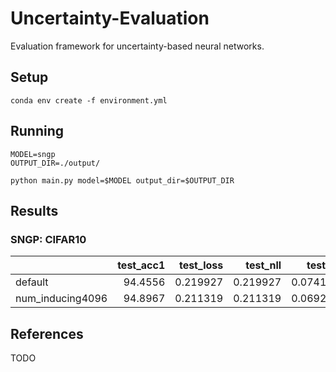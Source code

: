 # Uncertainty-Evaluation

Evaluation framework for uncertainty-based neural networks.


## Setup
```
conda env create -f environment.yml
```

## Running
```
MODEL=sngp
OUTPUT_DIR=./output/

python main.py model=$MODEL output_dir=$OUTPUT_DIR
```


## Results

### SNGP: CIFAR10

|                  |   test_acc1 |   test_loss |   test_nll |   test_tce |   test_mce |   test_SVHN_entropy_auroc |   test_SVHN_conf_auroc |   test_SVHN_entropy_aupr |   test_SVHN_conf_aupr |
|:-----------------|------------:|------------:|-----------:|-----------:|-----------:|--------------------------:|-----------------------:|-------------------------:|----------------------:|
| default          |     94.4556 |    0.219927 |   0.219927 |  0.0741822 |  0.0464066 |                  0.863924 |               0.863019 |                 0.854582 |              0.848949 |
| num_inducing4096 |     94.8967 |    0.211319 |   0.211319 |  0.0692637 |  0.043826  |                  0.868102 |               0.867269 |                 0.859247 |              0.854196 |
## References

TODO


